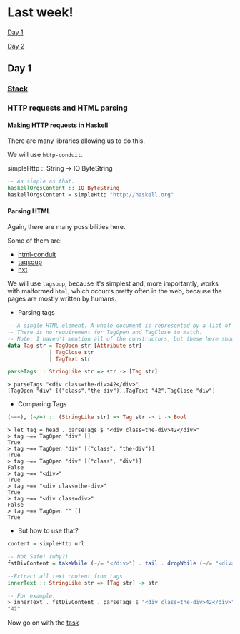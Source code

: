 # Last week!

[Day 1](./README.md#day-1)

[Day 2](./README.md#day-2)
 
## Day 1

### [Stack](https://www.fpcomplete.com/blog/2015/06/stack-0-1-release)

### HTTP requests and HTML parsing

#### Making HTTP requests in Haskell

There are many libraries allowing us to do this.

We will use `http-conduit`.

simpleHttp :: String -> IO ByteString

```haskell
-- As simple as that.
haskellOrgsContent :: IO ByteString
haskellOrgsContent = simpleHttp "http://haskell.org"
```

#### Parsing HTML

Again, there are many possibilities here.

Some of them are:
* [html-conduit](https://hackage.haskell.org/package/html-conduit)
* [tagsoup](https://hackage.haskell.org/package/tagsoup)
* [hxt](http://hackage.haskell.org/package/hxt-9.3.1.15)

We will use `tagsoup`, because it's simplest and, more importantly, works with malformed `html`, which occurrs pretty often in the web, because the pages are mostly written by humans.

* Parsing tags

```haskell
-- A single HTML element. A whole document is represented by a list of Tag.
-- There is no requirement for TagOpen and TagClose to match.
-- Note: I haven't mention all of the constructors, but these here should be enough.
data Tag str = TagOpen str [Attribute str] 
             | TagClose str    
             | TagText str

parseTags :: StringLike str => str -> [Tag str]
```

```
> parseTags "<div class=the-div>42</div>"
[TagOpen "div" [("class","the-div")],TagText "42",TagClose "div"]

```

* Comparing Tags

```haskell
(~==), (~/=) :: (StringLike str) => Tag str -> t -> Bool
```

```
> let tag = head . parseTags $ "<div class=the-div>42</div>"
> tag ~== TagOpen "div" []
True
> tag ~== TagOpen "div" [("class", "the-div")]
True
> tag ~== TagOpen "div" [("class", "div")]
False
> tag ~== "<div>"
True
> tag ~== "<div class=the-div>"
True
> tag ~== "<div class=div>"
False
> tag ~== TagOpen "" []
True
```

* But how to use that?

```haskell
content = simpleHttp url

-- Not Safe! (why?)
fstDivContent = takeWhile (~/= "</div>") . tail . dropWhile (~/= "<div>")

--Extract all text content from tags
innerText :: StringLike str => [Tag str] -> str
```

```haskell
-- For example:
> innerText . fstDivContent . parseTags $ "<div class=the-div>42</div>"
"42"
```

Now go on with the [task](./01-updating-content)
